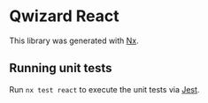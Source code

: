 # Qwizard React

This library was generated with [Nx](https://nx.dev).

## Running unit tests

Run `nx test react` to execute the unit tests via [Jest](https://jestjs.io).
